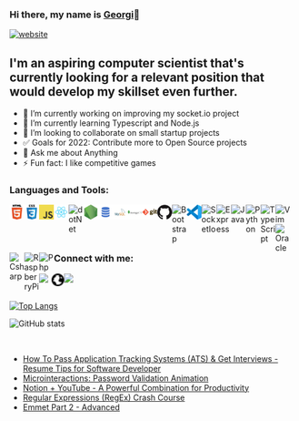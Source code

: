 ### Hi there, my name is [Georgi][website]👋
<!--#### I am recent computer science graduate

![I am recent computer science graduate](https://arturssmirnovs.github.io/github-profile-readme-generator/images/banner.png)-->

[![website](https://img.shields.io/website?label=georgipetrov98.github.io&style=for-the-badge&url=https%3A%2F%2Fcodestackr.com)](https://georgipetrov98.github.io/#/)

## I'm an aspiring computer scientist that's currently looking for a relevant position that would develop my skillset even further.

- 🔭 I’m currently working on improving my socket.io project 
- 🌱 I’m currently learning Typescript and Node.js 
- 👯 I’m looking to collaborate on small startup projects 
- ✅ Goals for 2022: Contribute more to Open Source projects
- 💬 Ask me about Anything 
- ⚡ Fun fact: I like competitive games 

### Languages and Tools:

<img align="left" alt="HTML5" width="26px" src="https://raw.githubusercontent.com/github/explore/80688e429a7d4ef2fca1e82350fe8e3517d3494d/topics/html/html.png" />
<img align="left" alt="CSS3" width="26px" src="https://raw.githubusercontent.com/github/explore/80688e429a7d4ef2fca1e82350fe8e3517d3494d/topics/css/css.png" />
<img align="left" alt="JavaScript" width="26px" src="https://raw.githubusercontent.com/github/explore/80688e429a7d4ef2fca1e82350fe8e3517d3494d/topics/javascript/javascript.png" />
<img align="left" alt="React" width="26px" src="https://raw.githubusercontent.com/github/explore/80688e429a7d4ef2fca1e82350fe8e3517d3494d/topics/react/react.png" />
<img align="left" alt="dotNet" width="26px" src="https://cdn.jsdelivr.net/gh/devicons/devicon/icons/dotnetcore/dotnetcore-original.svg" />
<img align="left" alt="Node.js" width="26px" src="https://raw.githubusercontent.com/github/explore/80688e429a7d4ef2fca1e82350fe8e3517d3494d/topics/nodejs/nodejs.png" />
<img align="left" alt="SQL" width="26px" src="https://raw.githubusercontent.com/github/explore/80688e429a7d4ef2fca1e82350fe8e3517d3494d/topics/sql/sql.png" />
<img align="left" alt="MySQL" width="26px" src="https://raw.githubusercontent.com/github/explore/80688e429a7d4ef2fca1e82350fe8e3517d3494d/topics/mysql/mysql.png" />
<img align="left" alt="MongoDB" width="26px" src="https://raw.githubusercontent.com/github/explore/80688e429a7d4ef2fca1e82350fe8e3517d3494d/topics/mongodb/mongodb.png" />
<img align="left" alt="Git" width="26px" src="https://raw.githubusercontent.com/github/explore/80688e429a7d4ef2fca1e82350fe8e3517d3494d/topics/git/git.png" />
<img align="left" alt="GitHub" width="26px" src="https://raw.githubusercontent.com/github/explore/78df643247d429f6cc873026c0622819ad797942/topics/github/github.png" />
<img align="left" alt="Bootstrap" width="26px" src="https://cdn.jsdelivr.net/gh/devicons/devicon/icons/bootstrap/bootstrap-plain.svg" />
<img align="left" alt="Visual Studio Code" width="26px" src="https://raw.githubusercontent.com/github/explore/80688e429a7d4ef2fca1e82350fe8e3517d3494d/topics/visual-studio-code/visual-studio-code.png" />
<img align="left" alt="SocketIo" width="26px" src="https://cdn.jsdelivr.net/gh/devicons/devicon/icons/socketio/socketio-original.svg" />
<img align="left" alt="Express" width="26px" src="https://cdn.jsdelivr.net/gh/devicons/devicon/icons/express/express-original.svg" />
<img align="left" alt="Java" width="26px" src="https://cdn.jsdelivr.net/gh/devicons/devicon/icons/java/java-original.svg" />
<img align="left" alt="Python" width="26px" src="https://cdn.jsdelivr.net/gh/devicons/devicon/icons/python/python-original.svg" />
<img align="left" alt="TypeScript" width="26px" src="https://cdn.jsdelivr.net/gh/devicons/devicon/icons/typescript/typescript-original.svg"  />
<img align="left" alt="Vim" width="26px" src="https://cdn.jsdelivr.net/gh/devicons/devicon/icons/vim/vim-original.svg" />
<img align="left" alt="Oracle" width="26px" src="https://cdn.jsdelivr.net/gh/devicons/devicon/icons/oracle/oracle-original.svg" />
<img align="left" alt="Csharp" width="26px" src="https://cdn.jsdelivr.net/gh/devicons/devicon/icons/csharp/csharp-original.svg" />
<img align="left" alt="RaspberryPi" width="26px" src="https://cdn.jsdelivr.net/gh/devicons/devicon/icons/raspberrypi/raspberrypi-original.svg" />
<img align="left" alt="Php" width="26px" src="https://cdn.jsdelivr.net/gh/devicons/devicon/icons/php/php-original.svg" />

<br />
<br />

### Connect with me:

[<img align="left"  width="22px" src="https://cdn.jsdelivr.net/npm/simple-icons@3.0.1/icons/github.svg"/>](https://github.com/georgipetrov98) 
[<img align="left"  width="22px" src="https://raw.githubusercontent.com/iconic/open-iconic/master/svg/globe.svg"/>](https://georgipetrov98.github.io/#/) 
[<img align="left"  width="22px" src="https://cdn.jsdelivr.net/npm/simple-icons@v3/icons/linkedin.svg" />](https://www.linkedin.com/in/george-petrov-b571b31a1//)

<br />
<br />

[![Top Langs](https://github-readme-stats.vercel.app/api/top-langs/?username=georgipetrov98)](https://github.com/anuraghazra/github-readme-stats)

![GitHub stats](https://github-readme-stats.vercel.app/api?username=georgipetrov98&show_icons=true)  

<br />

<!-- BLOG-POST-LIST:START -->
- [How To Pass Application Tracking Systems &lpar;ATS&rpar; &amp; Get Interviews - Resume Tips for Software Developer](https://dev.to/codestackr/how-to-pass-application-tracking-systems-ats-get-interviews-resume-tips-for-software-developer-4bmo)
- [Microinteractions: Password Validation Animation](https://dev.to/codestackr/microinteractions-password-validation-animation-5629)
- [Notion + YouTube - A Powerful Combination for Productivity](https://dev.to/codestackr/notion-youtube-a-powerful-combination-for-productivity-1def)
- [Regular Expressions &lpar;RegEx&rpar; Crash Course](https://dev.to/codestackr/regular-expressions-regex-crash-course-248n)
- [Emmet Part 2 - Advanced](https://dev.to/codestackr/emmet-part-2-advanced-4c65)
<!-- BLOG-POST-LIST:END -->

[website]: https://georgipetrov98.github.io/#/
